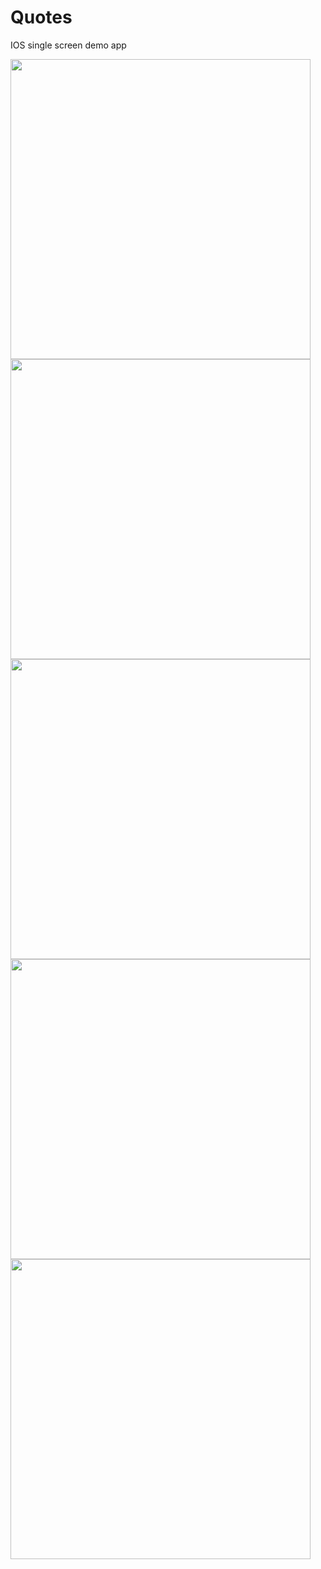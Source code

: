 # Quotes
IOS single screen demo app

<img src="https://github.com/strengthandwill/funfacts/blob/master/FunFacts/Images.xcassets/screenshot.imageset/screenshot1.png" height="480" />
<img src="https://github.com/strengthandwill/funfacts/blob/master/FunFacts/Images.xcassets/screenshot.imageset/screenshot2.png" height="480" />
<img src="https://github.com/strengthandwill/funfacts/blob/master/FunFacts/Images.xcassets/screenshot.imageset/screenshot3.png" height="480" />
<img src="https://github.com/strengthandwill/funfacts/blob/master/FunFacts/Images.xcassets/screenshot.imageset/screenshot4.png" height="480" />
<img src="https://github.com/strengthandwill/funfacts/blob/master/FunFacts/Images.xcassets/screenshot.imageset/screenshot5.png" height="480" />